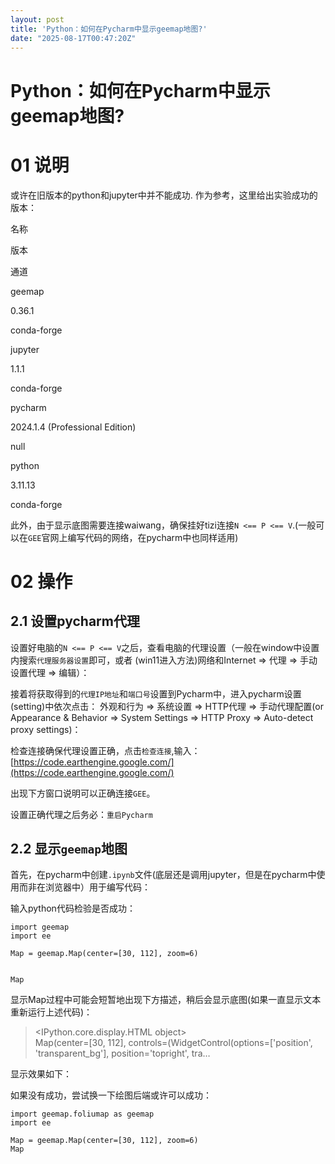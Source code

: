 ```yaml
---
layout: post
title: 'Python：如何在Pycharm中显示geemap地图?'
date: "2025-08-17T00:47:20Z"
---
```

Python：如何在Pycharm中显示geemap地图?
=============================

01 说明
=====

或许在旧版本的python和jupyter中并不能成功. 作为参考，这里给出实验成功的版本：

名称

版本

通道

geemap

0.36.1

conda-forge

jupyter

1.1.1

conda-forge

pycharm

2024.1.4 (Professional Edition)

null

python

3.11.13

conda-forge

此外，由于显示底图需要连接waiwang，确保挂好tizi连接`N <== P <== V`.(一般可以在`GEE`官网上编写代码的网络，在pycharm中也同样适用)

02 操作
=====

2.1 设置pycharm代理
---------------

设置好电脑的`N <== P <== V`之后，查看电脑的代理设置（一般在window中设置内搜索`代理服务器设置`即可，或者 (win11进入方法)网络和Internet ⇒ 代理 ⇒ 手动设置代理 ⇒ 编辑）：

接着将获取得到的`代理IP地址`和`端口号`设置到Pycharm中，进入pycharm设置(setting)中依次点击： 外观和行为 ⇒ 系统设置 ⇒ HTTP代理 ⇒ 手动代理配置(or Appearance & Behavior ⇒ System Settings ⇒ HTTP Proxy ⇒ Auto-detect proxy settings)：

检查连接确保代理设置正确，点击`检查连接`,输入：[https://code.earthengine.google.com/](https://code.earthengine.google.com/)

出现下方窗口说明可以正确连接`GEE`。

设置正确代理之后务必：`重启Pycharm`

2.2 显示`geemap`地图
----------------

首先，在pycharm中创建`.ipynb`文件(底层还是调用jupyter，但是在pycharm中使用而非在浏览器中）用于编写代码：

  
输入python代码检验是否成功：

    import geemap
    import ee
    
    Map = geemap.Map(center=[30, 112], zoom=6)
    

    Map
    

显示Map过程中可能会短暂地出现下方描述，稍后会显示底图(如果一直显示文本重新运行上述代码)：

> <IPython.core.display.HTML object>  
> Map(center=\[30, 112\], controls=(WidgetControl(options=\['position', 'transparent\_bg'\], position='topright', tra…

显示效果如下：

如果没有成功，尝试换一下绘图后端或许可以成功：

    import geemap.foliumap as geemap
    import ee
    
    Map = geemap.Map(center=[30, 112], zoom=6)
    Map